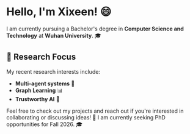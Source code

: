 # Hello, I'm Xixeen! 😄

I am currently pursuing a Bachelor's degree in **Computer Science and Technology** at **Wuhan University**. 🎓

## 🚀 Research Focus
My recent research interests include:

- **Multi-agent systems** 🤖
- **Graph Learning** 📊
- **Trustworthy AI** 🤝

Feel free to check out my projects and reach out if you're interested in collaborating or discussing ideas! 💬 I am currently seeking PhD opportunities for Fall 2026. 🎓
